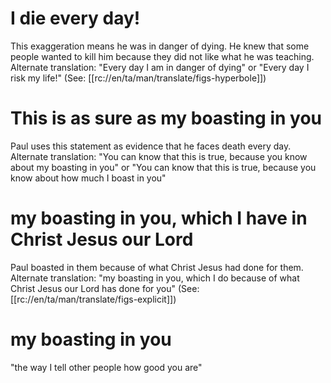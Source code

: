 # I die every day!

This exaggeration means he was in danger of dying. He knew that some people wanted to kill him because they did not like what he was teaching. Alternate translation: "Every day I am in danger of dying" or "Every day I risk my life!" (See: [[rc://en/ta/man/translate/figs-hyperbole]])

# This is as sure as my boasting in you

Paul uses this statement as evidence that he faces death every day. Alternate translation: "You can know that this is true, because you know about my boasting in you" or "You can know that this is true, because you know about how much I boast in you"

# my boasting in you, which I have in Christ Jesus our Lord

Paul boasted in them because of what Christ Jesus had done for them. Alternate translation: "my boasting in you, which I do because of what Christ Jesus our Lord has done for you" (See: [[rc://en/ta/man/translate/figs-explicit]])

# my boasting in you

"the way I tell other people how good you are"

